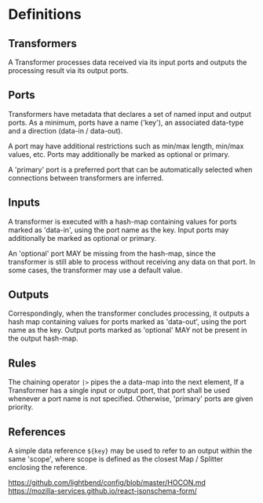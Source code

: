 # Definitions

## Transformers

A Transformer processes data received via its input ports and outputs the processing result via its output ports.

## Ports

Transformers have metadata that declares a set of named input and output ports. As a minimum, ports have a name ('key'), an associated data-type and a direction (data-in / data-out).

A port may have additional restrictions such as min/max length, min/max values, etc. Ports may additionally be marked as optional or primary.

A 'primary' port is a preferred port that can be automatically selected when connections between transformers are inferred.

## Inputs

A transformer is executed with a hash-map containing values for ports marked as 'data-in', using the port name as the key. Input ports may additionally be marked as optional or primary.

An 'optional' port MAY be missing from the hash-map, since the transformer is still able to process without receiving any data on that port. In some cases, the transformer may use a default value.

## Outputs

Correspondingly, when the transformer concludes processing, it outputs a hash map containing values for ports marked as 'data-out', using the port name as the key. Output ports marked as 'optional' MAY not be present in the output hash-map.

## Rules

The chaining operator `|>` pipes the a data-map into the next element,
If a Transformer has a single input or output port, that port shall be used whenever a port name is not specified. Otherwise, 'primary' ports are given priority.

## References

A simple data reference `${key}` may be used to refer to an output within the same 'scope', where scope is defined as the closest Map / Splitter enclosing the reference.

https://github.com/lightbend/config/blob/master/HOCON.md
https://mozilla-services.github.io/react-jsonschema-form/
